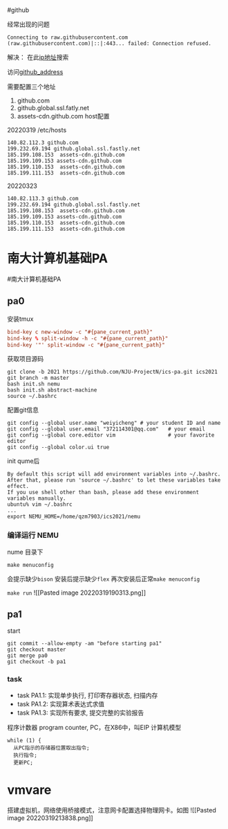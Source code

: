 #github

经常出现的问题
```shell
Connecting to raw.githubusercontent.com (raw.githubusercontent.com)|::|:443... failed: Connection refused.
```

解决：
在此[ip地址](https://www.ipaddress.com/)搜索

访问[github_address](https://ipaddress.com/website/github.com)

需要配置三个地址
1. github.com
2. github.global.ssl.fatly.net
3. assets-cdn.github.com
host配置

20220319
/etc/hosts
```host
140.82.112.3 github.com 
199.232.69.194 github.global.ssl.fastly.net
185.199.108.153  assets-cdn.github.com
185.199.109.153 assets-cdn.github.com
185.199.110.153  assets-cdn.github.com
185.199.111.153  assets-cdn.github.com

```


20220323
```hosts
140.82.113.3 github.com 
199.232.69.194 github.global.ssl.fastly.net
185.199.108.153  assets-cdn.github.com
185.199.109.153 assets-cdn.github.com
185.199.110.153  assets-cdn.github.com
185.199.111.153  assets-cdn.github.com
```

# 南大计算机基础PA
#南大计算机基础PA



## pa0

安装tmux

```~/.tmux.conf
bind-key c new-window -c "#{pane_current_path}"
bind-key % split-window -h -c "#{pane_current_path}"
bind-key '"' split-window -c "#{pane_current_path}"
```
获取项目源码
```
git clone -b 2021 https://github.com/NJU-ProjectN/ics-pa.git ics2021
git branch -m master
bash init.sh nemu
bash init.sh abstract-machine
source ~/.bashrc
```



配置git信息
```shell
git config --global user.name "weiyicheng" # your student ID and name
git config --global user.email "372114301@qq.com"   # your email
git config --global core.editor vim                 # your favorite editor
git config --global color.ui true
```


init qume后
```shell
By default this script will add environment variables into ~/.bashrc.
After that, please run 'source ~/.bashrc' to let these variables take effect.
If you use shell other than bash, please add these environment variables manually.
ubuntu% vim ~/.bashrc 
...
export NEMU_HOME=/home/qzm7903/ics2021/nemu 
```



### 编译运行 NEMU
nume 目录下
```shell
make menuconfig
```

会提示缺少`bison`
安装后提示缺少`flex`
再次安装后正常`make menuconfig`

`make run`
![[Pasted image 20220319190313.png]]



## pa1
start
```shell
git commit --allow-empty -am "before starting pa1"
git checkout master
git merge pa0
git checkout -b pa1
```


### task
-   task PA1.1: 实现单步执行, 打印寄存器状态, 扫描内存
-   task PA1.2: 实现算术表达式求值
-   task PA1.3: 实现所有要求, 提交完整的实验报告


程序计数器 program counter, PC，在X86中，叫EIP
计算机模型

```
while (1) {
  从PC指示的存储器位置取出指令;
  执行指令;
  更新PC;
```



# vmvare
搭建虚拟机，网络使用桥接模式，注意网卡配置选择物理网卡。如图
![[Pasted image 20220319213838.png]]
